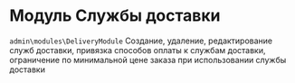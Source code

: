 Модуль Службы доставки
====================

`admin\modules\DeliveryModule`
Создание, удаление, редактирование служб доставки, привязка способов оплаты к службам доставки, ограничение по минимальной цене заказа при использовании службы доставки
